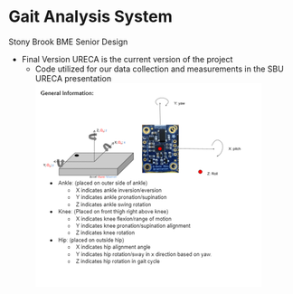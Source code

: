 # Gait Analysis System
Stony Brook BME Senior Design
- Final Version URECA is the current version of the project
  -  Code utilized for our data collection and measurements in the SBU URECA presentation
![General Info](/ImagesFolder/General_Info.png)
